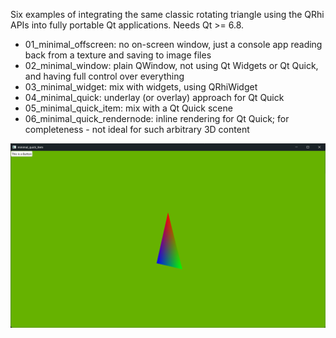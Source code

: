 Six examples of integrating the same classic rotating triangle using the QRhi APIs into fully portable Qt applications.
Needs Qt >= 6.8.

* 01_minimal_offscreen: no on-screen window, just a console app reading back from a texture and saving to image files
* 02_minimal_window: plain QWindow, not using Qt Widgets or Qt Quick, and having full control over everything
* 03_minimal_widget: mix with widgets, using QRhiWidget
* 04_minimal_quick: underlay (or overlay) approach for Qt Quick
* 05_minimal_quick_item: mix with a Qt Quick scene
* 06_minimal_quick_rendernode: inline rendering for Qt Quick; for completeness - not ideal for such arbitrary 3D content

![screenshot](screenshot.png)
